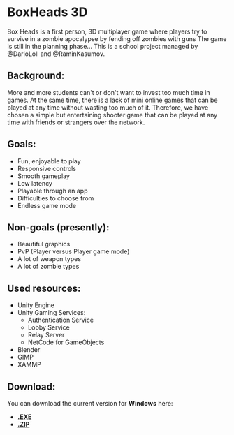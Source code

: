 # BoxHeads 3D
Box Heads is a first person, 3D multiplayer game where players try to survive in a zombie apocalypse by fending off zombies with guns
The game is still in the planning phase...
This is a school project managed by @DarioLoll and @RaminKasumov.

## Background:
More and more students can't or don't want to invest too much time in games. 
At the same time, there is a lack of mini online games that can be played at any time without wasting too much of it. 
Therefore, we have chosen a simple but entertaining shooter game that can be played at any time with friends or strangers over the network.

## Goals:
- Fun, enjoyable to play
- Responsive controls
- Smooth gameplay
- Low latency
- Playable through an app
- Difficulties to choose from
- Endless game mode

## Non-goals (presently):
- Beautiful graphics
- PvP (Player versus Player game mode)
- A lot of weapon types
- A lot of zombie types

## Used resources:
- Unity Engine
- Unity Gaming Services:
  - Authentication Service
  - Lobby Service
  - Relay Server
  - NetCode for GameObjects
- Blender
- GIMP
- XAMMP

## Download:
You can download the current version for **Windows** here:
- [**.EXE**](https://www.mediafire.com/file/34n2uc5iisef5p7/soccerheads.exe/file)
- [**.ZIP**](https://www.mediafire.com/file/dgq7u258b1unhu4/SoccerHeads.zip/file)

